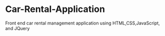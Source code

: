 # Car-Rental-Application
Front end car rental management application using HTML,CSS,JavaScript, and JQuery
